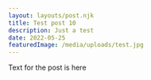 ```yaml
---
layout: layouts/post.njk
title: Test post 10
description: Just a test
date: 2022-05-25
featuredImage: /media/uploads/test.jpg 
---
```


Text for the post is here